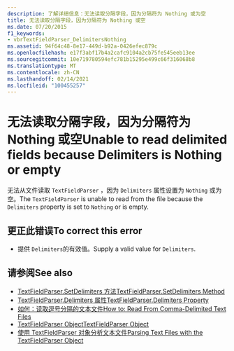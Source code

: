 ```yaml
---
description: 了解详细信息：无法读取分隔字段，因为分隔符为 Nothing 或为空
title: 无法读取分隔字段，因为分隔符为 Nothing 或空
ms.date: 07/20/2015
f1_keywords:
- vbrTextFieldParser_DelimitersNothing
ms.assetid: 94f64c48-8e17-449d-b92a-0426efec879c
ms.openlocfilehash: e17f3abf17b4a2cafc9104a2cb75fe545eeb13ee
ms.sourcegitcommit: 10e719780594efc781b15295e499c66f316068b8
ms.translationtype: MT
ms.contentlocale: zh-CN
ms.lasthandoff: 02/14/2021
ms.locfileid: "100455257"
---
```

# <a name="unable-to-read-delimited-fields-because-delimiters-is-nothing-or-empty"></a><span data-ttu-id="4a92a-103">无法读取分隔字段，因为分隔符为 Nothing 或空</span><span class="sxs-lookup"><span data-stu-id="4a92a-103">Unable to read delimited fields because Delimiters is Nothing or empty</span></span>

<span data-ttu-id="4a92a-104">无法从文件读取 `TextFieldParser` ，因为 `Delimiters` 属性设置为 `Nothing` 或为空。</span><span class="sxs-lookup"><span data-stu-id="4a92a-104">The `TextFieldParser` is unable to read from the file because the `Delimiters` property is set to `Nothing` or is empty.</span></span>  
  
## <a name="to-correct-this-error"></a><span data-ttu-id="4a92a-105">更正此错误</span><span class="sxs-lookup"><span data-stu-id="4a92a-105">To correct this error</span></span>  
  
- <span data-ttu-id="4a92a-106">提供 `Delimiters`的有效值。</span><span class="sxs-lookup"><span data-stu-id="4a92a-106">Supply a valid value for `Delimiters`.</span></span>  
  
## <a name="see-also"></a><span data-ttu-id="4a92a-107">请参阅</span><span class="sxs-lookup"><span data-stu-id="4a92a-107">See also</span></span>

- [<span data-ttu-id="4a92a-108">TextFieldParser.SetDelimiters 方法</span><span class="sxs-lookup"><span data-stu-id="4a92a-108">TextFieldParser.SetDelimiters Method</span></span>](xref:Microsoft.VisualBasic.FileIO.TextFieldParser.SetDelimiters%2A)
- [<span data-ttu-id="4a92a-109">TextFieldParser.Delimiters 属性</span><span class="sxs-lookup"><span data-stu-id="4a92a-109">TextFieldParser.Delimiters Property</span></span>](xref:Microsoft.VisualBasic.FileIO.TextFieldParser.Delimiters%2A)
- [<span data-ttu-id="4a92a-110">如何：读取逗号分隔的文本文件</span><span class="sxs-lookup"><span data-stu-id="4a92a-110">How to: Read From Comma-Delimited Text Files</span></span>](../developing-apps/programming/drives-directories-files/how-to-read-from-comma-delimited-text-files.md)
- [<span data-ttu-id="4a92a-111">TextFieldParser Object</span><span class="sxs-lookup"><span data-stu-id="4a92a-111">TextFieldParser Object</span></span>](../language-reference/objects/textfieldparser-object.md)
- [<span data-ttu-id="4a92a-112">使用 TextFieldParser 对象分析文本文件</span><span class="sxs-lookup"><span data-stu-id="4a92a-112">Parsing Text Files with the TextFieldParser Object</span></span>](../developing-apps/programming/drives-directories-files/parsing-text-files-with-the-textfieldparser-object.md)
